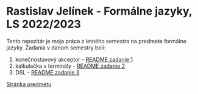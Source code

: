# Rastislav Jelínek - Formálne jazyky, LS 2022/2023

Tento repozitár je moja práca z letného semestra na predmete formálne jazyky.
Zadania v danom semestry boli:
1. konečnostavový akceptor -  [README zadanie 1](zadanie1/README.md)
2. kalkulačka v terminály  -  [README zadanie 2](zadanie2/README.md)
3. DSL  -  [README zadanie 3](zadanie3/README.md)

[Stránka predmetu](https://kurzy.kpi.fei.tuke.sk/fj/index.html)
